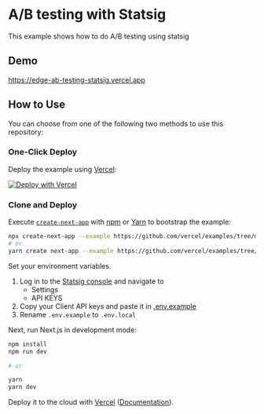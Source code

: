 # A/B testing with Statsig

This example shows how to do A/B testing using statsig

## Demo

https://edge-ab-testing-statsig.vercel.app

## How to Use

You can choose from one of the following two methods to use this repository:

### One-Click Deploy

Deploy the example using [Vercel](https://vercel.com?utm_source=github&utm_medium=readme&utm_campaign=next-example):

[![Deploy with Vercel](https://vercel.com/button)](https://vercel.com/new/git/external?repository-url=https://github.com/vercel/examples/tree/main/edge-functions/ab-testing-statsig&project-name=ab-testing-statsig&repository-name=ab-testing-statsig&env=STATSIG_SERVER_API_KEY,NEXT_PUBLIC_STATSIG_CLIENT_KEY&envDescription=API%20keys%20used%20by%20statsig%20on%20the%20server%20and%20the%20client&envLink=https%3A%2F%2Fdocs.statsig.com%2F%23account-sign-up-and-api-key)

### Clone and Deploy

Execute [`create-next-app`](https://github.com/vercel/next.js/tree/canary/packages/create-next-app) with [npm](https://docs.npmjs.com/cli/init) or [Yarn](https://yarnpkg.com/lang/en/docs/cli/create/) to bootstrap the example:

```bash
npx create-next-app --example https://github.com/vercel/examples/tree/main/edge-functions/ab-testing-statsig
# or
yarn create next-app --example https://github.com/vercel/examples/tree/main/edge-functions/ab-testing-statsig
```

Set your environment variables.

1. Log in to the [Statsig console](https://console.statsig.com/) and navigate to
   - Settings
   - API KEYS
2. Copy your Client API keys and paste it in [.env.example](./env.example)
3. Rename `.env.example` to `.env.local`

Next, run Next.js in development mode:

```bash
npm install
npm run dev

# or

yarn
yarn dev
```

Deploy it to the cloud with [Vercel](https://vercel.com/new?utm_source=github&utm_medium=readme&utm_campaign=edge-middleware-eap) ([Documentation](https://nextjs.org/docs/deployment)).
